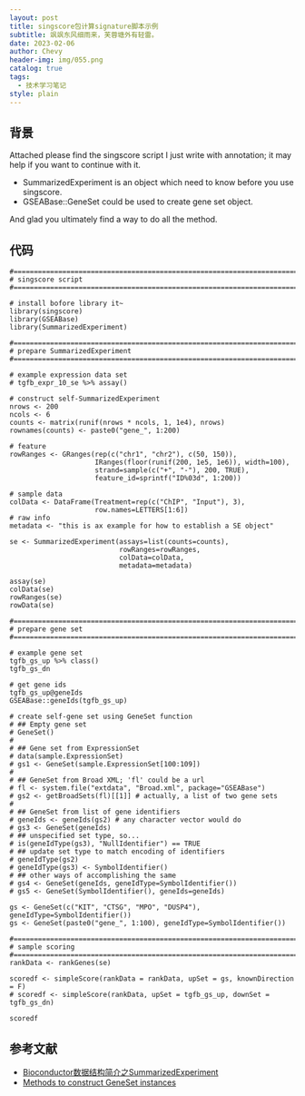 ```yaml
---
layout: post
title: singscore包计算signature脚本示例
subtitle: 飒飒东风细雨来，芙蓉塘外有轻雷。
date: 2023-02-06
author: Chevy
header-img: img/055.png
catalog: true
tags:
  - 技术学习笔记
style: plain
---
```


## 背景

Attached please find the singscore script I just write with annotation; it may help if you want to continue with it.

- SummarizedExperiment is an object which need to know before you use singscore.
- GSEABase::GeneSet could be used to create gene set object.

And glad you ultimately find a way to do all the method.

## 代码

```shell
#===============================================================================
# singscore script
#===============================================================================

# install bofore library it~
library(singscore)
library(GSEABase)
library(SummarizedExperiment)

#===============================================================================
# prepare SummarizedExperiment
#===============================================================================

# example expression data set
# tgfb_expr_10_se %>% assay()

# construct self-SummarizedExperiment
nrows <- 200
ncols <- 6
counts <- matrix(runif(nrows * ncols, 1, 1e4), nrows)
rownames(counts) <- paste0("gene_", 1:200)

# feature
rowRanges <- GRanges(rep(c("chr1", "chr2"), c(50, 150)),
                     IRanges(floor(runif(200, 1e5, 1e6)), width=100),
                     strand=sample(c("+", "-"), 200, TRUE),
                     feature_id=sprintf("ID%03d", 1:200))

# sample data
colData <- DataFrame(Treatment=rep(c("ChIP", "Input"), 3),
                     row.names=LETTERS[1:6])
# raw info
metadata <- "this is ax example for how to establish a SE object" 

se <- SummarizedExperiment(assays=list(counts=counts),
                           rowRanges=rowRanges, 
                           colData=colData,
                           metadata=metadata)

assay(se)
colData(se)
rowRanges(se)
rowData(se)

#===============================================================================
# prepare gene set
#===============================================================================

# example gene set
tgfb_gs_up %>% class()
tgfb_gs_dn

# get gene ids
tgfb_gs_up@geneIds
GSEABase::geneIds(tgfb_gs_up)

# create self-gene set using GeneSet function
# ## Empty gene set
# GeneSet()
# 
# ## Gene set from ExpressionSet
# data(sample.ExpressionSet)
# gs1 <- GeneSet(sample.ExpressionSet[100:109])
# 
# ## GeneSet from Broad XML; 'fl' could be a url
# fl <- system.file("extdata", "Broad.xml", package="GSEABase")
# gs2 <- getBroadSets(fl)[[1]] # actually, a list of two gene sets
# 
# ## GeneSet from list of gene identifiers
# geneIds <- geneIds(gs2) # any character vector would do
# gs3 <- GeneSet(geneIds)
# ## unspecified set type, so...
# is(geneIdType(gs3), "NullIdentifier") == TRUE
# ## update set type to match encoding of identifiers
# geneIdType(gs2)
# geneIdType(gs3) <- SymbolIdentifier()
# ## other ways of accomplishing the same
# gs4 <- GeneSet(geneIds, geneIdType=SymbolIdentifier())
# gs5 <- GeneSet(SymbolIdentifier(), geneIds=geneIds)

gs <- GeneSet(c("KIT", "CTSG", "MPO", "DUSP4"), geneIdType=SymbolIdentifier())
gs <- GeneSet(paste0("gene_", 1:100), geneIdType=SymbolIdentifier())

#===============================================================================
# sample scoring
#===============================================================================
rankData <- rankGenes(se)

scoredf <- simpleScore(rankData = rankData, upSet = gs, knownDirection = F)
# scoredf <- simpleScore(rankData, upSet = tgfb_gs_up, downSet = tgfb_gs_dn)

scoredf
```



## 参考文献
- [Bioconductor数据结构简介之SummarizedExperiment](https://www.sciencedirect.com/science/article/pii/S2212968515000069)
- [Methods to construct GeneSet instances](https://rdrr.io/bioc/GSEABase/man/GeneSet-methods.html)